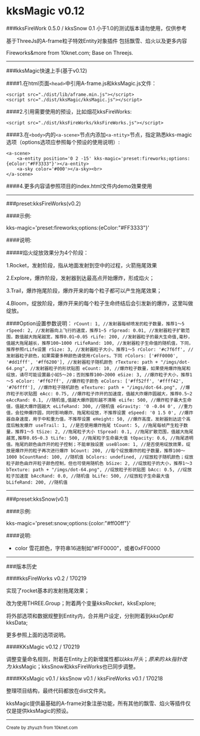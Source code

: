 # kksMagic v0.12 
###kksFireWork 0.5.0 / kksSnow 0.1
小于1.0的测试版本请勿使用，仅供参考

基于ThreeJs的A-frame粒子特效Entity对象插件
包括飘雪、焰火以及更多内容

Fireworks&more from 10knet.com; Base on Threejs.

---
###kksMagic快速上手(基于v0.12)

####1.在html页面`<head>`中引用A-frame.js和kksMagic.js文件：

    <script src="./dist/lib/aframe.min.js"></script>
    <script src="./dist/kksMagic/kksMagic.js"></script>
    
####2.引用需要使用的预设，比如烟花kksFireWorks:

    <script src="./dist/kksFireWorks/kksFireWorks.js"></script>
    
####3.在`<body>`内的`<a-scene>`节点内添加`<a-ntity>`节点，指定熟悉kks-magic选项（options选项应参照每个预设的使用说明）:


    <a-scene>
        <a-entity position='0 2 -15' kks-magic='preset:fireworks;options:{eColor:"#FF3333"}'></a-entity>
        <a-sky color='#000'></a-sky><br>
    </a-scene>
    
####4.更多内容请参照项目的index.html文件内demo效果使用

---

###preset:kksFireWorks(v0.2)

####示例:

kks-magic='preset:fireworks;options:{eColor:"#FF3333"}'

####说明:

#####焰火绽放效果分为4个阶段：

1.Rocket，发射阶段，指从地面发射到空中的过程，火箭拖尾效果

2.Explore，爆炸阶段，发射器到达最高点开始爆炸，形成焰火；

3.Trail，爆炸拖尾阶段，爆炸开来的每个粒子都可以产生拖尾效果；

4.Bloom，绽放阶段，爆炸开来的每个粒子生命终结后会引发新的爆炸，这里叫做绽放。

####Option设置参数说明：
`
rCount: 1, //发射器每帧喷发的粒子数量，推荐1～5
rSpeed: 2, //发射器向上飞行的速度，推荐1~5
rSpread: 0.01, //发射器粒子扩散范围，数值越大拖尾越宽，推荐0.01~0.05
rLife: 200, //发射器粒子的最大生命值,毫秒，值越大拖尾越长，推荐100~1000
rLifeRand: 100, //发射器粒子生命值的随机值，下同，推荐参照rLife设置
rSize: 3, //发射器粒子大小，推荐1～5
rColor: '#c7f6ff', //发射器粒子颜色，如果需要多种颜色请使用rColors，下同
rColors: ['#FF0000', '#dd1fff', '#ff6200'], //发射器粒子随机颜色
rTexture: path + "/imgs/dot-64.png", //发射器粒子的形状贴图
eCount: 10, //爆炸粒子数量，如果使用爆炸拖尾和绽放，请尽可能设置最小如5～20；否则推荐100~2000
eSize: 3, //爆炸粒子大小，推荐1～5
eColor: '#ff67ff', //爆炸粒子颜色
eColors: ['#ff52ff', '#ffff42', '#76ffff'], //爆炸粒子随机颜色
eTexture: path + "/imgs/dot-64.png", //爆炸粒子形状贴图
eAcc: 0.75, //爆炸粒子炸开的加速度，值越大炸爆炸圆越大，推荐0.5~2
eAccRand: 0.1, //随机值,值越大爆炸圆形越不清晰
eLife: 500, //爆炸粒子最大生命值，值越大爆炸圆越大
eLifeRand: 300, //随机值
eGravity: '0 -0.04 0', //重力值，会拉伸爆炸圆，同时影响爆炸、拖尾和绽放，不推荐设置
eSpeed: '0 1.5 0', //爆炸器自身速度，用于中和重力值，不推荐设置
eHeight: 50, //爆炸高度，发射器到达这个高度后触发爆炸
useTrail: 1, //是否使用爆炸拖尾
tCount: 5, //拖尾每帧产生粒子数量，推荐1～5
tSize: 2, //拖尾粒子大小
tSpread: 0.1, //拖尾扩散范围，值越大拖尾越宽,推荐0.05~0.3
tLife: 500, //拖尾粒子生命最大值
tOpacity: 0.6, //拖尾透明值。拖尾的颜色由炸开的粒子控制；不能单独设置
useBloom: 1, //是否使用绽放效果，绽放是爆炸开的粒子再次进行爆炸
bCount: 200, //每个绽放爆炸的粒子数量，推荐100～1000
bCountRand: 100, //随机值
bColors: undefined, //绽放粒子随机颜色；绽放粒子颜色由炸开粒子颜色控制，但也可使用随机色
bSize: 2, //绽放粒子的大小，推荐1～3
bTexture: path + "/imgs/dot-64.png", //绽放粒子形状贴图
bAcc: 0.5, //绽放粒子加速度
bAccRand: 0.0, //随机值
bLife: 500, //绽放粒子生命最大值
bLifeRand: 200, //随机值
`

---

###preset:kksSnow(v0.1)

####示例:

kks-magic='preset:snow;options:{color:"#ff00ff"}'

####说明:

* color 雪花颜色，字符串16进制如"#FF0000"，或者0xFF0000


---
###版本历史

####kksFireWorks v0.2 / 170219

实现了rocket基本的发射拖尾效果；

改为使用THREE.Group；附着两个变量$kksRocket，$kksExplore;

将外部选项和数据规整到Entity内，合并用户设定，分别附着到$kksOpt和$kksData;

更多参照上面的选项说明。

####KKsMagic v0.12 / 170219

调整变量命名规则，附着在Entity上的新增属性都以$kks开头；原来的.kk指针改为.$kksMagic；kksSnow和kksFireWorks也已同步调整。

####KKsMagic v0.1 / kksSnow v0.1 / kksFireWorks v0.1 / 170218

整理项目结构，最终代码都放在dist文件夹。

kksMagic提供最基础的A-frame对象注册功能，所有其他的飘雪、焰火等插件仅仅是提供kksMagic的预设。

---
<small>Create by zhyuzh from 10knet.com</small>



